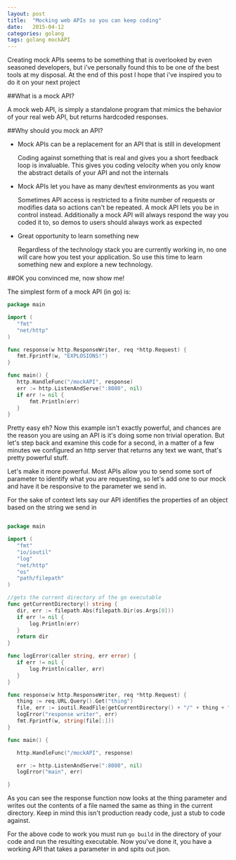 ```yaml
---
layout: post
title:  "Mocking web APIs so you can keep coding"
date:   2015-04-12
categories: golang 
tags: golang mockAPI
---
```


Creating mock APIs seems to be something that is overlooked by even seasoned developers, but i've personally found this to be
one of the best tools at my disposal.  At the end of this post I hope that i've inspired you to do it on your next project

##What is a mock API?

A mock web API, is simply a standalone program that mimics the behavior of your real web API, but returns hardcoded responses.

##Why should you mock an API?

* Mock APIs can be a replacement for an API that is still in development

    Coding against something that is real and gives you a short feedback loop is invaluable. This gives you coding velocity 
    when you only know the abstract details of your API and not the internals 
* Mock APIs let you have as many dev/test environments as you want

    Sometimes API access is restricted to a finite number of requests or modifies data so actions can't be repeated. A 
    mock API lets you be in control instead.  Additionally a mock API will always respond the way you coded it to, so demos
    to users should always work as expected
* Great opportunity to learn something new

    Regardless of the technology stack you are currently working in, no one will care how you test your application. So 
    use this time to learn something new and explore a new technology. 

##OK you convinced me, now show me!

The simplest form of a mock API (in go) is:

 
 ```go
package main

import (
	"fmt"
	"net/http"
)

func response(w http.ResponseWriter, req *http.Request) {
	fmt.Fprintf(w, "EXPLOSIONS!")
}

func main() {
	http.HandleFunc("/mockAPI", response)
	err := http.ListenAndServe(":8080", nil)
	if err != nil {
		fmt.Println(err)
	}
}
 ```
 Pretty easy eh?  Now this example isn't exactly powerful, and chances are the reason you are using an API is it's doing
 some non trivial operation.  But let's step back and examine this code for a second, in a matter of a few minutes we configured 
 an http server that returns any text we want, that's pretty powerful stuff.  
 
 Let's make it more powerful.  Most APIs allow you to send some sort of parameter to identify what you are requesting, so
 let's add one to our mock and have it be responsive to the parameter we send in.  
 
 For the sake of context lets say our API identifies the properties of an object based on the string we send in
 
 
 ```go
 
package main

import (
	"fmt"
	"io/ioutil"
	"log"
	"net/http"
	"os"
	"path/filepath"
)

//gets the current directory of the go executable
func getCurrentDirectory() string {
	dir, err := filepath.Abs(filepath.Dir(os.Args[0]))
	if err != nil {
		log.Println(err)
	}
	return dir
}

func logError(caller string, err error) {
	if err != nil {
		log.Println(caller, err)
	}
}

func response(w http.ResponseWriter, req *http.Request) {
	thing := req.URL.Query().Get("thing")
	file, err := ioutil.ReadFile(getCurrentDirectory() + "/" + thing + ".json")
	logError("response writer", err)
	fmt.Fprintf(w, string(file[:]))
}

func main() {

	http.HandleFunc("/mockAPI", response)

	err := http.ListenAndServe(":8080", nil)
	logError("main", err)

}
 ```
As you can see the response function now looks at the thing parameter and writes out the contents of a file named the same 
as thing in the current directory.  Keep in mind this isn't production ready code, just a stub to code against.

For the above code to work you must run `go build` in the directory of your code and run the resulting executable.
Now you've done it, you have a working API that takes a parameter in and spits out json.

